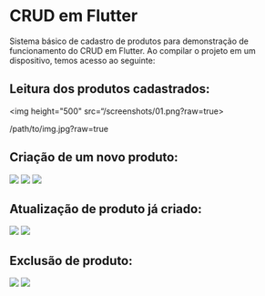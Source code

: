 # CRUD em Flutter
Sistema básico de cadastro de produtos para demonstração de funcionamento do CRUD em Flutter.
Ao compilar o projeto em um dispositivo, temos acesso ao seguinte:

## Leitura dos produtos cadastrados:

<img height="500" src=“/screenshots/01.png?raw=true>

/path/to/img.jpg?raw=true

## Criação de um novo produto:

<img src=“/screenshots/02.png”>
<img src=“/screenshots/03.png”>
<img src=“/screenshots/04.png”>

## Atualização de produto já criado:

<img src=“/screenshots/05.png”>
<img src=“/screenshots/06.png”>

## Exclusão de produto:

<img src=“/screenshots/07.png”>
<img src=“/screenshots/08.png”>

